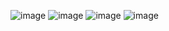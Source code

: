 ![image](https://github.com/user-attachments/assets/1b3ca2f3-599d-4634-a852-73fb6330fcbc)
![image](https://github.com/user-attachments/assets/d46cdf4d-1bd8-4063-859b-3f9a6dc73c8d)
![image](https://github.com/user-attachments/assets/e260fdfe-ecb4-4d1f-ac87-a06cab7eb4c7)
![image](https://github.com/user-attachments/assets/d30d612a-64b9-49aa-90bb-b4a617125ece)
